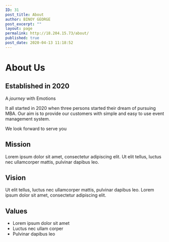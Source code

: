 ```yaml
---
ID: 31
post_title: About
author: BINOY GEORGE
post_excerpt: ""
layout: page
permalink: http://18.204.15.73/about/
published: true
post_date: 2020-04-13 11:18:52
---
```

<h1>About Us</h1>		
			<h2>Established in 2020</h2>		
		<p>A <em>journey</em> with Emotions</p><p>It all started in 2020 when three persons started their dream of pursuing MBA. Our aim is to provide our customers with simple and easy to use event management system. </p><p>We look forward to serve you</p>		
			<h2>Mission</h2>		
		Lorem ipsum dolor sit amet, consectetur adipiscing elit. Ut elit tellus, luctus nec ullamcorper mattis, pulvinar dapibus leo.		
			<h2>Vision</h2>		
		Ut elit tellus, luctus nec ullamcorper mattis, pulvinar dapibus leo. Lorem ipsum dolor sit amet, consectetur adipiscing elit.		
			<h2>Values</h2>		
					<ul>
							<li >
										Lorem ipsum dolor sit amet
									</li>
								<li >
										Luctus nec ullam corper
									</li>
								<li >
										Pulvinar dapibus leo
									</li>
						</ul>